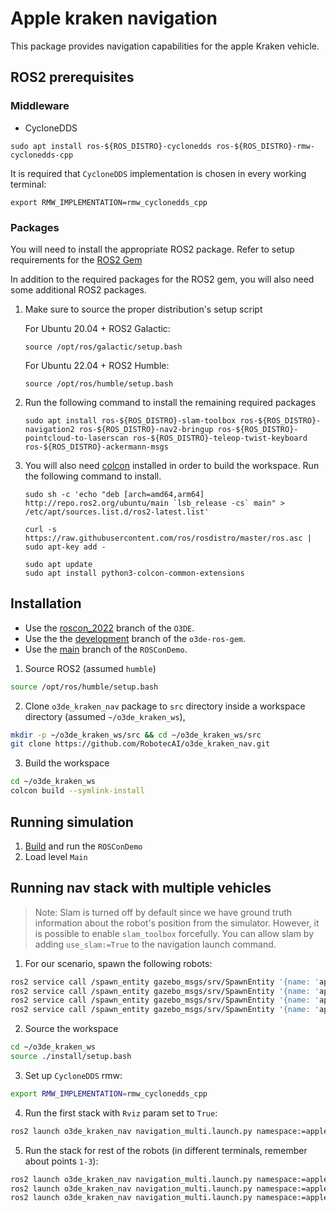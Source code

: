 # Apple kraken navigation #

This package provides navigation capabilities for the apple Kraken vehicle.

## ROS2 prerequisites

### Middleware

- CycloneDDS

```
sudo apt install ros-${ROS_DISTRO}-cyclonedds ros-${ROS_DISTRO}-rmw-cyclonedds-cpp
```

It is required that `CycloneDDS` implementation is chosen in every working terminal:

```
export RMW_IMPLEMENTATION=rmw_cyclonedds_cpp
```

### Packages

You will need to install the appropriate ROS2 package. Refer to setup requirements for the [ROS2 Gem](https://github.com/RobotecAI/o3de-ros2-gem/blob/development/README.md)

In addition to the required packages for the ROS2 gem, you will also need some additional ROS2 packages.

1.  Make sure to source the proper distribution's setup script

    For Ubuntu 20.04 + ROS2 Galactic:
    ```
    source /opt/ros/galactic/setup.bash
    ```

    For Ubuntu 22.04 + ROS2 Humble:
    ```
    source /opt/ros/humble/setup.bash
    ```

2.  Run the following command to install the remaining required packages
    ```
    sudo apt install ros-${ROS_DISTRO}-slam-toolbox ros-${ROS_DISTRO}-navigation2 ros-${ROS_DISTRO}-nav2-bringup ros-${ROS_DISTRO}-pointcloud-to-laserscan ros-${ROS_DISTRO}-teleop-twist-keyboard ros-${ROS_DISTRO}-ackermann-msgs
    ```

3.  You will also need [colcon](https://colcon.readthedocs.io/en/released/user/installation.html) installed in order to build the workspace. Run the following command to install.

    ```
    sudo sh -c 'echo "deb [arch=amd64,arm64] http://repo.ros2.org/ubuntu/main `lsb_release -cs` main" > /etc/apt/sources.list.d/ros2-latest.list'

    curl -s https://raw.githubusercontent.com/ros/rosdistro/master/ros.asc | sudo apt-key add -

    sudo apt update
    sudo apt install python3-colcon-common-extensions
    ```

## Installation ##

- Use the [roscon_2022](https://github.com/aws-lumberyard-dev/o3de/tree/roscon_2022) branch of the `O3DE`.
- Use the the [development](https://github.com/RobotecAI/o3de-ros2-gem/tree/development) branch of the `o3de-ros-gem`.
- Use the [main](https://github.com/aws-lumberyard/ROSConDemo) branch of the `ROSConDemo`.

1. Source ROS2 (assumed `humble`)

```bash
source /opt/ros/humble/setup.bash
```

2. Clone `o3de_kraken_nav` package to `src` directory inside a workspace directory (assumed `~/o3de_kraken_ws`), 

```bash
mkdir -p ~/o3de_kraken_ws/src && cd ~/o3de_kraken_ws/src
git clone https://github.com/RobotecAI/o3de_kraken_nav.git
```

3. Build the workspace

```bash
cd ~/o3de_kraken_ws
colcon build --symlink-install
```

## Running simulation

1. [Build](https://github.com/aws-lumberyard/ROSConDemo#download-and-install) and run the `ROSConDemo`
2. Load level `Main`

## Running nav stack with multiple vehicles

> Note: Slam is turned off by default since we have ground truth information about the robot's position from the simulator. However, it is possible to enable `slam_toolbox` forcefully. You can allow slam by adding `use_slam:=True` to the navigation launch command.

1. For our scenario, spawn the following robots:

```bash
ros2 service call /spawn_entity gazebo_msgs/srv/SpawnEntity '{name: 'apple_kraken_rusty', xml: 'line1'}' &&
ros2 service call /spawn_entity gazebo_msgs/srv/SpawnEntity '{name: 'apple_kraken_shiny', xml: 'line2'}' &&
ros2 service call /spawn_entity gazebo_msgs/srv/SpawnEntity '{name: 'apple_kraken_rusty', xml: 'line3'}' &&
ros2 service call /spawn_entity gazebo_msgs/srv/SpawnEntity '{name: 'apple_kraken_shiny', xml: 'line4'}'
```

2. Source the workspace

```bash
cd ~/o3de_kraken_ws
source ./install/setup.bash
```

3. Set up `CycloneDDS` rmw:

```bash
export RMW_IMPLEMENTATION=rmw_cyclonedds_cpp
```

4. Run the first stack with `Rviz` param set to `True`:

```bash
ros2 launch o3de_kraken_nav navigation_multi.launch.py namespace:=apple_kraken_rusty_1 rviz:=True
```

5. Run the stack for rest of the robots (in different terminals, remember about points `1-3`):

```bash
ros2 launch o3de_kraken_nav navigation_multi.launch.py namespace:=apple_kraken_shiny_2 rviz:=False
ros2 launch o3de_kraken_nav navigation_multi.launch.py namespace:=apple_kraken_rusty_3 rviz:=False
ros2 launch o3de_kraken_nav navigation_multi.launch.py namespace:=apple_kraken_shiny_4 rviz:=False
```
